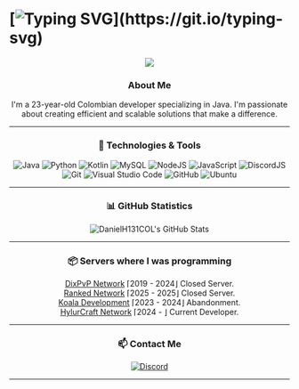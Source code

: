 # [![Typing SVG](https://readme-typing-svg.herokuapp.com/?color=ffffff&size=35&center=true&vCenter=true&width=1000&lines=Hello,+my+name+is+DanielH131COL;I'm+23+years+old.;)](https://git.io/typing-svg)
<div align="center">

<p align="center">
  <a href="https://github.com/DanielH131COL">
    <img src="https://komarev.com/ghpvc/?username=DanielH131COL&color=red">
  </a>
</p>

### About Me
I'm a 23-year-old Colombian developer specializing in Java. I'm passionate about creating efficient and scalable solutions that make a difference.

---
### 🚀 Technologies & Tools

![Java](https://img.shields.io/badge/java-%23ED8B00.svg?style=for-the-badge&logo=openjdk&logoColor=white) ![Python](https://img.shields.io/badge/python-%2314354C.svg?style=for-the-badge&logo=python&logoColor=white) ![Kotlin](https://img.shields.io/badge/kotlin-%237F52FF.svg?style=for-the-badge&logo=kotlin&logoColor=white) ![MySQL](https://img.shields.io/badge/mysql-%2300f.svg?style=for-the-badge&logo=mysql&logoColor=white) ![NodeJS](https://img.shields.io/badge/node.js-%2343853D.svg?style=for-the-badge&logo=node.js&logoColor=white) ![JavaScript](https://img.shields.io/badge/javascript-%23323330.svg?style=for-the-badge&logo=javascript&logoColor=%23F7DF1E) ![DiscordJS](https://img.shields.io/badge/discord.js-%232C3454.svg?style=for-the-badge&logo=Discord&logoColor=Blue) ![Git](https://img.shields.io/badge/git-%23F05033.svg?style=for-the-badge&logo=git&logoColor=white) ![Visual Studio Code](https://img.shields.io/badge/VisualStudioCode-0078d7.svg?style=for-the-badge&logo=visual-studio-code&logoColor=white) ![GitHub](https://img.shields.io/badge/github-%23121011.svg?style=for-the-badge&logo=github&logoColor=white) ![Ubuntu](https://img.shields.io/badge/Ubuntu-E95420?style=for-the-badge&logo=ubuntu&logoColor=white)

---

### 📊 GitHub Statistics
![DanielH131COL's GitHub Stats](https://github-readme-stats.vercel.app/api?username=DanielH131COL&show_icons=true&theme=radical&count_private=true&include_all_commits=true)

---

<div style="text-align: center;">
  <h3>📦 Servers where I was programming</h3>
  <ul style="list-style: none; padding: 0;">
    <li><a href="https://discord.gg/DixPvPNetwork" target="_blank">DixPvP Network</a> ⌈2019 - 2024⌋ Closed Server.</li>
    <li><a href="https://discord.gg/rankedrip" target="_blank">Ranked Network</a> ⌈2025 - 2025⌋ Closed Server.</li>
    <li><a href="https://discord.gg/koaladevelopment" target="_blank">Koala Development</a> ⌈2023 - 2024⌋ Abandonment.</li>
    <li><a href="https://discord.gg/WHp6F6Kqa4" target="_blank">HylurCraft Network</a> ⌈2024 - ⌋ Current Developer.</li>
  </ul>
</div>

---

### 📫 Contact Me
<div>
  <a href="https://discord.gg/cTGZaTFaFm"><img src="https://img.shields.io/badge/danielh131col2-%237289DA.svg?style=for-the-badge&logo=discord&logoColor=white" alt="Discord"></a>
</div>
</div>

---

